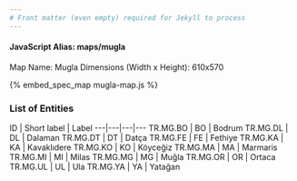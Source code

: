 ```yaml
---
# Front matter (even empty) required for Jekyll to process
---
```


#### JavaScript Alias: maps/mugla

Map Name: Mugla
Dimensions (Width x Height): 610x570



{% embed_spec_map mugla-map.js %}

### List of Entities

ID | Short label | Label
---|---|---|---
TR.MG.BO | BO | Bodrum
TR.MG.DL | DL | Dalaman
TR.MG.DT | DT | Datça
TR.MG.FE | FE | Fethiye
TR.MG.KA | KA | Kavaklıdere
TR.MG.KO | KO | Köyceğiz
TR.MG.MA | MA | Marmaris
TR.MG.MI | MI | Milas
TR.MG.MG | MG | Muğla
TR.MG.OR | OR | Ortaca
TR.MG.UL | UL | Ula
TR.MG.YA | YA | Yatağan